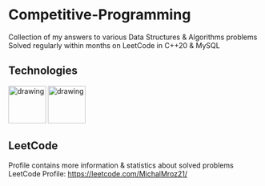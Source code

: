 # Competitive-Programming

Collection of my answers to various Data Structures & Algorithms problems\
Solved regularly within months on LeetCode in C++20 & MySQL

## Technologies
<img src="https://github.com/user-attachments/assets/b8d54108-bfae-48b7-b65d-ae11be0e650a" alt="drawing" width="75"/>
<img src="https://github.com/user-attachments/assets/a41c0de8-4cdd-4ed8-b038-ee6448b85088" alt="drawing" width="75"/>

## LeetCode
Profile contains more information & statistics about solved problems\
LeetCode Profile: https://leetcode.com/MichalMroz21/

